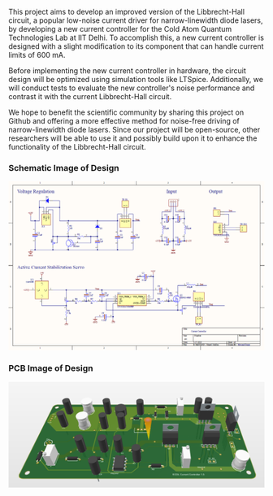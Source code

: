 This project aims to develop an improved version of the Libbrecht-Hall circuit, a popular low-noise current driver for narrow-linewidth diode lasers, by developing a new current controller for the Cold Atom Quantum Technologies Lab at IIT Delhi. To accomplish this, a new current controller is designed with a slight modification to its component that can handle current limits of 600 mA.

Before implementing the new current controller in hardware, the circuit design will be optimized using simulation tools like LTSpice. Additionally, we will conduct tests to evaluate the new controller's noise performance and contrast it with the current Libbrecht-Hall circuit.

We hope to benefit the scientific community by sharing this project on Github and offering a more effective method for noise-free driving of narrow-linewidth diode lasers. Since our project will be open-source, other researchers will be able to use it and possibly build upon it to enhance the functionality of the Libbrecht-Hall circuit.

### Schematic Image of Design
![alt text](sch.png)
### PCB Image of Design
![alt text](pcb2.png)